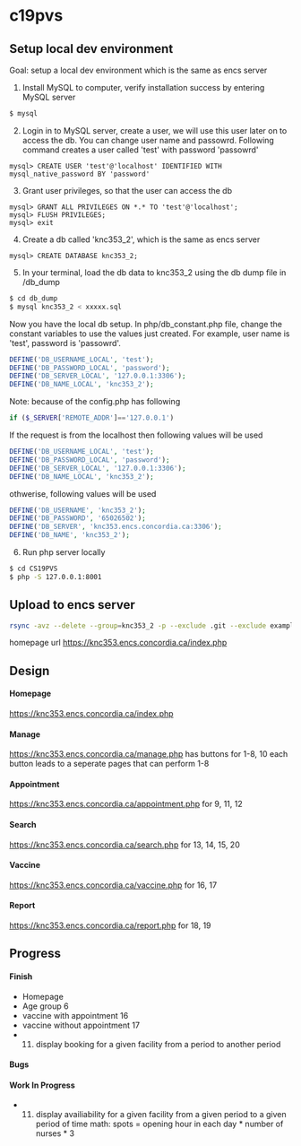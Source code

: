 # c19pvs
## Setup local dev environment
Goal: setup a local dev environment which is the same as encs server
1. Install MySQL to computer, verify installation success by entering MySQL server
```bash
$ mysql
```
2. Login in to MySQL server, create a user, we will use this user later on to access the db. You can change user name and passowrd. Following command creates a user called 'test' with password 'passowrd'
```mysql
mysql> CREATE USER 'test'@'localhost' IDENTIFIED WITH mysql_native_password BY 'password'
```
3. Grant user privileges, so that the user can access the db
```mysql
mysql> GRANT ALL PRIVILEGES ON *.* TO 'test'@'localhost';
mysql> FLUSH PRIVILEGES;
mysql> exit
```
4. Create a db called 'knc353_2', which is the same as encs server
```mysql
mysql> CREATE DATABASE knc353_2;
```
5. In your terminal, load the db data to knc353_2 using the db dump file in /db_dump
```bash
$ cd db_dump
$ mysql knc353_2 < xxxxx.sql
```

Now you have the local db setup. In php/db_constant.php file, change the constant variables to use the values just created. For example, user name is 'test', password is 'passowrd'.
```php
DEFINE('DB_USERNAME_LOCAL', 'test');
DEFINE('DB_PASSWORD_LOCAL', 'password');
DEFINE('DB_SERVER_LOCAL', '127.0.0.1:3306');
DEFINE('DB_NAME_LOCAL', 'knc353_2');
```
Note: because of the config.php has following
```php
if ($_SERVER['REMOTE_ADDR']=='127.0.0.1')
```
If the request is from the localhost then following values will be used
```php
DEFINE('DB_USERNAME_LOCAL', 'test');
DEFINE('DB_PASSWORD_LOCAL', 'password');
DEFINE('DB_SERVER_LOCAL', '127.0.0.1:3306');
DEFINE('DB_NAME_LOCAL', 'knc353_2');
```
othwerise, following values will be used
```php
DEFINE('DB_USERNAME', 'knc353_2');
DEFINE('DB_PASSWORD', '65026502');
DEFINE('DB_SERVER', 'knc353.encs.concordia.ca:3306');
DEFINE('DB_NAME', 'knc353_2');
```
6. Run php server locally
```bash
$ cd CS19PVS
$ php -S 127.0.0.1:8001
```

## Upload to encs server
```bash
rsync -avz --delete --group=knc353_2 -p --exclude .git --exclude examples/ /Users/yan.ren/github.com/yan.ren/c19pvs/ ya_re@login.encs.concordia.ca:/www/groups/k/kn_comp353_2/
```

homepage url
https://knc353.encs.concordia.ca/index.php

## Design

#### Homepage
https://knc353.encs.concordia.ca/index.php

#### Manage
https://knc353.encs.concordia.ca/manage.php has buttons for 1-8, 10 each button leads to a seperate pages that can perform 1-8

#### Appointment
https://knc353.encs.concordia.ca/appointment.php for 9, 11, 12

#### Search
https://knc353.encs.concordia.ca/search.php for 13, 14, 15, 20

#### Vaccine
https://knc353.encs.concordia.ca/vaccine.php for 16, 17

#### Report
https://knc353.encs.concordia.ca/report.php for 18, 19

## Progress
#### Finish
- Homepage
- Age group 6
- vaccine with appointment 16
- vaccine without appointment 17
- 11. display booking for a given facility from a period to another period
#### Bugs

#### Work In Progress
- 11. display availiability for a given facility from a given period to a given period of time
math: spots = opening hour in each day * number of nurses * 3